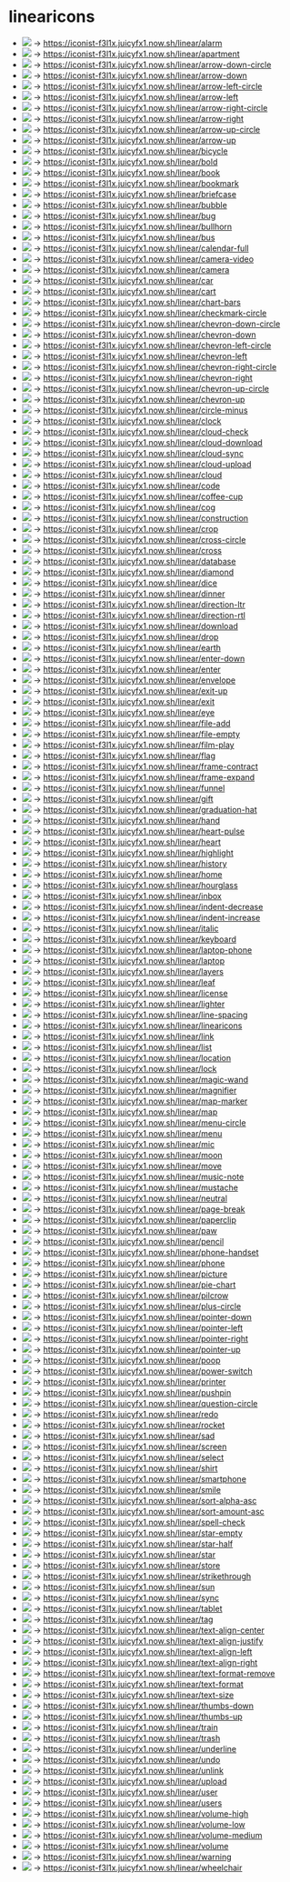 # linearicons


- ![](https://iconist-f3l1x.juicyfx1.now.sh/linear/alarm) → https://iconist-f3l1x.juicyfx1.now.sh/linear/alarm
- ![](https://iconist-f3l1x.juicyfx1.now.sh/linear/apartment) → https://iconist-f3l1x.juicyfx1.now.sh/linear/apartment
- ![](https://iconist-f3l1x.juicyfx1.now.sh/linear/arrow-down-circle) → https://iconist-f3l1x.juicyfx1.now.sh/linear/arrow-down-circle
- ![](https://iconist-f3l1x.juicyfx1.now.sh/linear/arrow-down) → https://iconist-f3l1x.juicyfx1.now.sh/linear/arrow-down
- ![](https://iconist-f3l1x.juicyfx1.now.sh/linear/arrow-left-circle) → https://iconist-f3l1x.juicyfx1.now.sh/linear/arrow-left-circle
- ![](https://iconist-f3l1x.juicyfx1.now.sh/linear/arrow-left) → https://iconist-f3l1x.juicyfx1.now.sh/linear/arrow-left
- ![](https://iconist-f3l1x.juicyfx1.now.sh/linear/arrow-right-circle) → https://iconist-f3l1x.juicyfx1.now.sh/linear/arrow-right-circle
- ![](https://iconist-f3l1x.juicyfx1.now.sh/linear/arrow-right) → https://iconist-f3l1x.juicyfx1.now.sh/linear/arrow-right
- ![](https://iconist-f3l1x.juicyfx1.now.sh/linear/arrow-up-circle) → https://iconist-f3l1x.juicyfx1.now.sh/linear/arrow-up-circle
- ![](https://iconist-f3l1x.juicyfx1.now.sh/linear/arrow-up) → https://iconist-f3l1x.juicyfx1.now.sh/linear/arrow-up
- ![](https://iconist-f3l1x.juicyfx1.now.sh/linear/bicycle) → https://iconist-f3l1x.juicyfx1.now.sh/linear/bicycle
- ![](https://iconist-f3l1x.juicyfx1.now.sh/linear/bold) → https://iconist-f3l1x.juicyfx1.now.sh/linear/bold
- ![](https://iconist-f3l1x.juicyfx1.now.sh/linear/book) → https://iconist-f3l1x.juicyfx1.now.sh/linear/book
- ![](https://iconist-f3l1x.juicyfx1.now.sh/linear/bookmark) → https://iconist-f3l1x.juicyfx1.now.sh/linear/bookmark
- ![](https://iconist-f3l1x.juicyfx1.now.sh/linear/briefcase) → https://iconist-f3l1x.juicyfx1.now.sh/linear/briefcase
- ![](https://iconist-f3l1x.juicyfx1.now.sh/linear/bubble) → https://iconist-f3l1x.juicyfx1.now.sh/linear/bubble
- ![](https://iconist-f3l1x.juicyfx1.now.sh/linear/bug) → https://iconist-f3l1x.juicyfx1.now.sh/linear/bug
- ![](https://iconist-f3l1x.juicyfx1.now.sh/linear/bullhorn) → https://iconist-f3l1x.juicyfx1.now.sh/linear/bullhorn
- ![](https://iconist-f3l1x.juicyfx1.now.sh/linear/bus) → https://iconist-f3l1x.juicyfx1.now.sh/linear/bus
- ![](https://iconist-f3l1x.juicyfx1.now.sh/linear/calendar-full) → https://iconist-f3l1x.juicyfx1.now.sh/linear/calendar-full
- ![](https://iconist-f3l1x.juicyfx1.now.sh/linear/camera-video) → https://iconist-f3l1x.juicyfx1.now.sh/linear/camera-video
- ![](https://iconist-f3l1x.juicyfx1.now.sh/linear/camera) → https://iconist-f3l1x.juicyfx1.now.sh/linear/camera
- ![](https://iconist-f3l1x.juicyfx1.now.sh/linear/car) → https://iconist-f3l1x.juicyfx1.now.sh/linear/car
- ![](https://iconist-f3l1x.juicyfx1.now.sh/linear/cart) → https://iconist-f3l1x.juicyfx1.now.sh/linear/cart
- ![](https://iconist-f3l1x.juicyfx1.now.sh/linear/chart-bars) → https://iconist-f3l1x.juicyfx1.now.sh/linear/chart-bars
- ![](https://iconist-f3l1x.juicyfx1.now.sh/linear/checkmark-circle) → https://iconist-f3l1x.juicyfx1.now.sh/linear/checkmark-circle
- ![](https://iconist-f3l1x.juicyfx1.now.sh/linear/chevron-down-circle) → https://iconist-f3l1x.juicyfx1.now.sh/linear/chevron-down-circle
- ![](https://iconist-f3l1x.juicyfx1.now.sh/linear/chevron-down) → https://iconist-f3l1x.juicyfx1.now.sh/linear/chevron-down
- ![](https://iconist-f3l1x.juicyfx1.now.sh/linear/chevron-left-circle) → https://iconist-f3l1x.juicyfx1.now.sh/linear/chevron-left-circle
- ![](https://iconist-f3l1x.juicyfx1.now.sh/linear/chevron-left) → https://iconist-f3l1x.juicyfx1.now.sh/linear/chevron-left
- ![](https://iconist-f3l1x.juicyfx1.now.sh/linear/chevron-right-circle) → https://iconist-f3l1x.juicyfx1.now.sh/linear/chevron-right-circle
- ![](https://iconist-f3l1x.juicyfx1.now.sh/linear/chevron-right) → https://iconist-f3l1x.juicyfx1.now.sh/linear/chevron-right
- ![](https://iconist-f3l1x.juicyfx1.now.sh/linear/chevron-up-circle) → https://iconist-f3l1x.juicyfx1.now.sh/linear/chevron-up-circle
- ![](https://iconist-f3l1x.juicyfx1.now.sh/linear/chevron-up) → https://iconist-f3l1x.juicyfx1.now.sh/linear/chevron-up
- ![](https://iconist-f3l1x.juicyfx1.now.sh/linear/circle-minus) → https://iconist-f3l1x.juicyfx1.now.sh/linear/circle-minus
- ![](https://iconist-f3l1x.juicyfx1.now.sh/linear/clock) → https://iconist-f3l1x.juicyfx1.now.sh/linear/clock
- ![](https://iconist-f3l1x.juicyfx1.now.sh/linear/cloud-check) → https://iconist-f3l1x.juicyfx1.now.sh/linear/cloud-check
- ![](https://iconist-f3l1x.juicyfx1.now.sh/linear/cloud-download) → https://iconist-f3l1x.juicyfx1.now.sh/linear/cloud-download
- ![](https://iconist-f3l1x.juicyfx1.now.sh/linear/cloud-sync) → https://iconist-f3l1x.juicyfx1.now.sh/linear/cloud-sync
- ![](https://iconist-f3l1x.juicyfx1.now.sh/linear/cloud-upload) → https://iconist-f3l1x.juicyfx1.now.sh/linear/cloud-upload
- ![](https://iconist-f3l1x.juicyfx1.now.sh/linear/cloud) → https://iconist-f3l1x.juicyfx1.now.sh/linear/cloud
- ![](https://iconist-f3l1x.juicyfx1.now.sh/linear/code) → https://iconist-f3l1x.juicyfx1.now.sh/linear/code
- ![](https://iconist-f3l1x.juicyfx1.now.sh/linear/coffee-cup) → https://iconist-f3l1x.juicyfx1.now.sh/linear/coffee-cup
- ![](https://iconist-f3l1x.juicyfx1.now.sh/linear/cog) → https://iconist-f3l1x.juicyfx1.now.sh/linear/cog
- ![](https://iconist-f3l1x.juicyfx1.now.sh/linear/construction) → https://iconist-f3l1x.juicyfx1.now.sh/linear/construction
- ![](https://iconist-f3l1x.juicyfx1.now.sh/linear/crop) → https://iconist-f3l1x.juicyfx1.now.sh/linear/crop
- ![](https://iconist-f3l1x.juicyfx1.now.sh/linear/cross-circle) → https://iconist-f3l1x.juicyfx1.now.sh/linear/cross-circle
- ![](https://iconist-f3l1x.juicyfx1.now.sh/linear/cross) → https://iconist-f3l1x.juicyfx1.now.sh/linear/cross
- ![](https://iconist-f3l1x.juicyfx1.now.sh/linear/database) → https://iconist-f3l1x.juicyfx1.now.sh/linear/database
- ![](https://iconist-f3l1x.juicyfx1.now.sh/linear/diamond) → https://iconist-f3l1x.juicyfx1.now.sh/linear/diamond
- ![](https://iconist-f3l1x.juicyfx1.now.sh/linear/dice) → https://iconist-f3l1x.juicyfx1.now.sh/linear/dice
- ![](https://iconist-f3l1x.juicyfx1.now.sh/linear/dinner) → https://iconist-f3l1x.juicyfx1.now.sh/linear/dinner
- ![](https://iconist-f3l1x.juicyfx1.now.sh/linear/direction-ltr) → https://iconist-f3l1x.juicyfx1.now.sh/linear/direction-ltr
- ![](https://iconist-f3l1x.juicyfx1.now.sh/linear/direction-rtl) → https://iconist-f3l1x.juicyfx1.now.sh/linear/direction-rtl
- ![](https://iconist-f3l1x.juicyfx1.now.sh/linear/download) → https://iconist-f3l1x.juicyfx1.now.sh/linear/download
- ![](https://iconist-f3l1x.juicyfx1.now.sh/linear/drop) → https://iconist-f3l1x.juicyfx1.now.sh/linear/drop
- ![](https://iconist-f3l1x.juicyfx1.now.sh/linear/earth) → https://iconist-f3l1x.juicyfx1.now.sh/linear/earth
- ![](https://iconist-f3l1x.juicyfx1.now.sh/linear/enter-down) → https://iconist-f3l1x.juicyfx1.now.sh/linear/enter-down
- ![](https://iconist-f3l1x.juicyfx1.now.sh/linear/enter) → https://iconist-f3l1x.juicyfx1.now.sh/linear/enter
- ![](https://iconist-f3l1x.juicyfx1.now.sh/linear/envelope) → https://iconist-f3l1x.juicyfx1.now.sh/linear/envelope
- ![](https://iconist-f3l1x.juicyfx1.now.sh/linear/exit-up) → https://iconist-f3l1x.juicyfx1.now.sh/linear/exit-up
- ![](https://iconist-f3l1x.juicyfx1.now.sh/linear/exit) → https://iconist-f3l1x.juicyfx1.now.sh/linear/exit
- ![](https://iconist-f3l1x.juicyfx1.now.sh/linear/eye) → https://iconist-f3l1x.juicyfx1.now.sh/linear/eye
- ![](https://iconist-f3l1x.juicyfx1.now.sh/linear/file-add) → https://iconist-f3l1x.juicyfx1.now.sh/linear/file-add
- ![](https://iconist-f3l1x.juicyfx1.now.sh/linear/file-empty) → https://iconist-f3l1x.juicyfx1.now.sh/linear/file-empty
- ![](https://iconist-f3l1x.juicyfx1.now.sh/linear/film-play) → https://iconist-f3l1x.juicyfx1.now.sh/linear/film-play
- ![](https://iconist-f3l1x.juicyfx1.now.sh/linear/flag) → https://iconist-f3l1x.juicyfx1.now.sh/linear/flag
- ![](https://iconist-f3l1x.juicyfx1.now.sh/linear/frame-contract) → https://iconist-f3l1x.juicyfx1.now.sh/linear/frame-contract
- ![](https://iconist-f3l1x.juicyfx1.now.sh/linear/frame-expand) → https://iconist-f3l1x.juicyfx1.now.sh/linear/frame-expand
- ![](https://iconist-f3l1x.juicyfx1.now.sh/linear/funnel) → https://iconist-f3l1x.juicyfx1.now.sh/linear/funnel
- ![](https://iconist-f3l1x.juicyfx1.now.sh/linear/gift) → https://iconist-f3l1x.juicyfx1.now.sh/linear/gift
- ![](https://iconist-f3l1x.juicyfx1.now.sh/linear/graduation-hat) → https://iconist-f3l1x.juicyfx1.now.sh/linear/graduation-hat
- ![](https://iconist-f3l1x.juicyfx1.now.sh/linear/hand) → https://iconist-f3l1x.juicyfx1.now.sh/linear/hand
- ![](https://iconist-f3l1x.juicyfx1.now.sh/linear/heart-pulse) → https://iconist-f3l1x.juicyfx1.now.sh/linear/heart-pulse
- ![](https://iconist-f3l1x.juicyfx1.now.sh/linear/heart) → https://iconist-f3l1x.juicyfx1.now.sh/linear/heart
- ![](https://iconist-f3l1x.juicyfx1.now.sh/linear/highlight) → https://iconist-f3l1x.juicyfx1.now.sh/linear/highlight
- ![](https://iconist-f3l1x.juicyfx1.now.sh/linear/history) → https://iconist-f3l1x.juicyfx1.now.sh/linear/history
- ![](https://iconist-f3l1x.juicyfx1.now.sh/linear/home) → https://iconist-f3l1x.juicyfx1.now.sh/linear/home
- ![](https://iconist-f3l1x.juicyfx1.now.sh/linear/hourglass) → https://iconist-f3l1x.juicyfx1.now.sh/linear/hourglass
- ![](https://iconist-f3l1x.juicyfx1.now.sh/linear/inbox) → https://iconist-f3l1x.juicyfx1.now.sh/linear/inbox
- ![](https://iconist-f3l1x.juicyfx1.now.sh/linear/indent-decrease) → https://iconist-f3l1x.juicyfx1.now.sh/linear/indent-decrease
- ![](https://iconist-f3l1x.juicyfx1.now.sh/linear/indent-increase) → https://iconist-f3l1x.juicyfx1.now.sh/linear/indent-increase
- ![](https://iconist-f3l1x.juicyfx1.now.sh/linear/italic) → https://iconist-f3l1x.juicyfx1.now.sh/linear/italic
- ![](https://iconist-f3l1x.juicyfx1.now.sh/linear/keyboard) → https://iconist-f3l1x.juicyfx1.now.sh/linear/keyboard
- ![](https://iconist-f3l1x.juicyfx1.now.sh/linear/laptop-phone) → https://iconist-f3l1x.juicyfx1.now.sh/linear/laptop-phone
- ![](https://iconist-f3l1x.juicyfx1.now.sh/linear/laptop) → https://iconist-f3l1x.juicyfx1.now.sh/linear/laptop
- ![](https://iconist-f3l1x.juicyfx1.now.sh/linear/layers) → https://iconist-f3l1x.juicyfx1.now.sh/linear/layers
- ![](https://iconist-f3l1x.juicyfx1.now.sh/linear/leaf) → https://iconist-f3l1x.juicyfx1.now.sh/linear/leaf
- ![](https://iconist-f3l1x.juicyfx1.now.sh/linear/license) → https://iconist-f3l1x.juicyfx1.now.sh/linear/license
- ![](https://iconist-f3l1x.juicyfx1.now.sh/linear/lighter) → https://iconist-f3l1x.juicyfx1.now.sh/linear/lighter
- ![](https://iconist-f3l1x.juicyfx1.now.sh/linear/line-spacing) → https://iconist-f3l1x.juicyfx1.now.sh/linear/line-spacing
- ![](https://iconist-f3l1x.juicyfx1.now.sh/linear/linearicons) → https://iconist-f3l1x.juicyfx1.now.sh/linear/linearicons
- ![](https://iconist-f3l1x.juicyfx1.now.sh/linear/link) → https://iconist-f3l1x.juicyfx1.now.sh/linear/link
- ![](https://iconist-f3l1x.juicyfx1.now.sh/linear/list) → https://iconist-f3l1x.juicyfx1.now.sh/linear/list
- ![](https://iconist-f3l1x.juicyfx1.now.sh/linear/location) → https://iconist-f3l1x.juicyfx1.now.sh/linear/location
- ![](https://iconist-f3l1x.juicyfx1.now.sh/linear/lock) → https://iconist-f3l1x.juicyfx1.now.sh/linear/lock
- ![](https://iconist-f3l1x.juicyfx1.now.sh/linear/magic-wand) → https://iconist-f3l1x.juicyfx1.now.sh/linear/magic-wand
- ![](https://iconist-f3l1x.juicyfx1.now.sh/linear/magnifier) → https://iconist-f3l1x.juicyfx1.now.sh/linear/magnifier
- ![](https://iconist-f3l1x.juicyfx1.now.sh/linear/map-marker) → https://iconist-f3l1x.juicyfx1.now.sh/linear/map-marker
- ![](https://iconist-f3l1x.juicyfx1.now.sh/linear/map) → https://iconist-f3l1x.juicyfx1.now.sh/linear/map
- ![](https://iconist-f3l1x.juicyfx1.now.sh/linear/menu-circle) → https://iconist-f3l1x.juicyfx1.now.sh/linear/menu-circle
- ![](https://iconist-f3l1x.juicyfx1.now.sh/linear/menu) → https://iconist-f3l1x.juicyfx1.now.sh/linear/menu
- ![](https://iconist-f3l1x.juicyfx1.now.sh/linear/mic) → https://iconist-f3l1x.juicyfx1.now.sh/linear/mic
- ![](https://iconist-f3l1x.juicyfx1.now.sh/linear/moon) → https://iconist-f3l1x.juicyfx1.now.sh/linear/moon
- ![](https://iconist-f3l1x.juicyfx1.now.sh/linear/move) → https://iconist-f3l1x.juicyfx1.now.sh/linear/move
- ![](https://iconist-f3l1x.juicyfx1.now.sh/linear/music-note) → https://iconist-f3l1x.juicyfx1.now.sh/linear/music-note
- ![](https://iconist-f3l1x.juicyfx1.now.sh/linear/mustache) → https://iconist-f3l1x.juicyfx1.now.sh/linear/mustache
- ![](https://iconist-f3l1x.juicyfx1.now.sh/linear/neutral) → https://iconist-f3l1x.juicyfx1.now.sh/linear/neutral
- ![](https://iconist-f3l1x.juicyfx1.now.sh/linear/page-break) → https://iconist-f3l1x.juicyfx1.now.sh/linear/page-break
- ![](https://iconist-f3l1x.juicyfx1.now.sh/linear/paperclip) → https://iconist-f3l1x.juicyfx1.now.sh/linear/paperclip
- ![](https://iconist-f3l1x.juicyfx1.now.sh/linear/paw) → https://iconist-f3l1x.juicyfx1.now.sh/linear/paw
- ![](https://iconist-f3l1x.juicyfx1.now.sh/linear/pencil) → https://iconist-f3l1x.juicyfx1.now.sh/linear/pencil
- ![](https://iconist-f3l1x.juicyfx1.now.sh/linear/phone-handset) → https://iconist-f3l1x.juicyfx1.now.sh/linear/phone-handset
- ![](https://iconist-f3l1x.juicyfx1.now.sh/linear/phone) → https://iconist-f3l1x.juicyfx1.now.sh/linear/phone
- ![](https://iconist-f3l1x.juicyfx1.now.sh/linear/picture) → https://iconist-f3l1x.juicyfx1.now.sh/linear/picture
- ![](https://iconist-f3l1x.juicyfx1.now.sh/linear/pie-chart) → https://iconist-f3l1x.juicyfx1.now.sh/linear/pie-chart
- ![](https://iconist-f3l1x.juicyfx1.now.sh/linear/pilcrow) → https://iconist-f3l1x.juicyfx1.now.sh/linear/pilcrow
- ![](https://iconist-f3l1x.juicyfx1.now.sh/linear/plus-circle) → https://iconist-f3l1x.juicyfx1.now.sh/linear/plus-circle
- ![](https://iconist-f3l1x.juicyfx1.now.sh/linear/pointer-down) → https://iconist-f3l1x.juicyfx1.now.sh/linear/pointer-down
- ![](https://iconist-f3l1x.juicyfx1.now.sh/linear/pointer-left) → https://iconist-f3l1x.juicyfx1.now.sh/linear/pointer-left
- ![](https://iconist-f3l1x.juicyfx1.now.sh/linear/pointer-right) → https://iconist-f3l1x.juicyfx1.now.sh/linear/pointer-right
- ![](https://iconist-f3l1x.juicyfx1.now.sh/linear/pointer-up) → https://iconist-f3l1x.juicyfx1.now.sh/linear/pointer-up
- ![](https://iconist-f3l1x.juicyfx1.now.sh/linear/poop) → https://iconist-f3l1x.juicyfx1.now.sh/linear/poop
- ![](https://iconist-f3l1x.juicyfx1.now.sh/linear/power-switch) → https://iconist-f3l1x.juicyfx1.now.sh/linear/power-switch
- ![](https://iconist-f3l1x.juicyfx1.now.sh/linear/printer) → https://iconist-f3l1x.juicyfx1.now.sh/linear/printer
- ![](https://iconist-f3l1x.juicyfx1.now.sh/linear/pushpin) → https://iconist-f3l1x.juicyfx1.now.sh/linear/pushpin
- ![](https://iconist-f3l1x.juicyfx1.now.sh/linear/question-circle) → https://iconist-f3l1x.juicyfx1.now.sh/linear/question-circle
- ![](https://iconist-f3l1x.juicyfx1.now.sh/linear/redo) → https://iconist-f3l1x.juicyfx1.now.sh/linear/redo
- ![](https://iconist-f3l1x.juicyfx1.now.sh/linear/rocket) → https://iconist-f3l1x.juicyfx1.now.sh/linear/rocket
- ![](https://iconist-f3l1x.juicyfx1.now.sh/linear/sad) → https://iconist-f3l1x.juicyfx1.now.sh/linear/sad
- ![](https://iconist-f3l1x.juicyfx1.now.sh/linear/screen) → https://iconist-f3l1x.juicyfx1.now.sh/linear/screen
- ![](https://iconist-f3l1x.juicyfx1.now.sh/linear/select) → https://iconist-f3l1x.juicyfx1.now.sh/linear/select
- ![](https://iconist-f3l1x.juicyfx1.now.sh/linear/shirt) → https://iconist-f3l1x.juicyfx1.now.sh/linear/shirt
- ![](https://iconist-f3l1x.juicyfx1.now.sh/linear/smartphone) → https://iconist-f3l1x.juicyfx1.now.sh/linear/smartphone
- ![](https://iconist-f3l1x.juicyfx1.now.sh/linear/smile) → https://iconist-f3l1x.juicyfx1.now.sh/linear/smile
- ![](https://iconist-f3l1x.juicyfx1.now.sh/linear/sort-alpha-asc) → https://iconist-f3l1x.juicyfx1.now.sh/linear/sort-alpha-asc
- ![](https://iconist-f3l1x.juicyfx1.now.sh/linear/sort-amount-asc) → https://iconist-f3l1x.juicyfx1.now.sh/linear/sort-amount-asc
- ![](https://iconist-f3l1x.juicyfx1.now.sh/linear/spell-check) → https://iconist-f3l1x.juicyfx1.now.sh/linear/spell-check
- ![](https://iconist-f3l1x.juicyfx1.now.sh/linear/star-empty) → https://iconist-f3l1x.juicyfx1.now.sh/linear/star-empty
- ![](https://iconist-f3l1x.juicyfx1.now.sh/linear/star-half) → https://iconist-f3l1x.juicyfx1.now.sh/linear/star-half
- ![](https://iconist-f3l1x.juicyfx1.now.sh/linear/star) → https://iconist-f3l1x.juicyfx1.now.sh/linear/star
- ![](https://iconist-f3l1x.juicyfx1.now.sh/linear/store) → https://iconist-f3l1x.juicyfx1.now.sh/linear/store
- ![](https://iconist-f3l1x.juicyfx1.now.sh/linear/strikethrough) → https://iconist-f3l1x.juicyfx1.now.sh/linear/strikethrough
- ![](https://iconist-f3l1x.juicyfx1.now.sh/linear/sun) → https://iconist-f3l1x.juicyfx1.now.sh/linear/sun
- ![](https://iconist-f3l1x.juicyfx1.now.sh/linear/sync) → https://iconist-f3l1x.juicyfx1.now.sh/linear/sync
- ![](https://iconist-f3l1x.juicyfx1.now.sh/linear/tablet) → https://iconist-f3l1x.juicyfx1.now.sh/linear/tablet
- ![](https://iconist-f3l1x.juicyfx1.now.sh/linear/tag) → https://iconist-f3l1x.juicyfx1.now.sh/linear/tag
- ![](https://iconist-f3l1x.juicyfx1.now.sh/linear/text-align-center) → https://iconist-f3l1x.juicyfx1.now.sh/linear/text-align-center
- ![](https://iconist-f3l1x.juicyfx1.now.sh/linear/text-align-justify) → https://iconist-f3l1x.juicyfx1.now.sh/linear/text-align-justify
- ![](https://iconist-f3l1x.juicyfx1.now.sh/linear/text-align-left) → https://iconist-f3l1x.juicyfx1.now.sh/linear/text-align-left
- ![](https://iconist-f3l1x.juicyfx1.now.sh/linear/text-align-right) → https://iconist-f3l1x.juicyfx1.now.sh/linear/text-align-right
- ![](https://iconist-f3l1x.juicyfx1.now.sh/linear/text-format-remove) → https://iconist-f3l1x.juicyfx1.now.sh/linear/text-format-remove
- ![](https://iconist-f3l1x.juicyfx1.now.sh/linear/text-format) → https://iconist-f3l1x.juicyfx1.now.sh/linear/text-format
- ![](https://iconist-f3l1x.juicyfx1.now.sh/linear/text-size) → https://iconist-f3l1x.juicyfx1.now.sh/linear/text-size
- ![](https://iconist-f3l1x.juicyfx1.now.sh/linear/thumbs-down) → https://iconist-f3l1x.juicyfx1.now.sh/linear/thumbs-down
- ![](https://iconist-f3l1x.juicyfx1.now.sh/linear/thumbs-up) → https://iconist-f3l1x.juicyfx1.now.sh/linear/thumbs-up
- ![](https://iconist-f3l1x.juicyfx1.now.sh/linear/train) → https://iconist-f3l1x.juicyfx1.now.sh/linear/train
- ![](https://iconist-f3l1x.juicyfx1.now.sh/linear/trash) → https://iconist-f3l1x.juicyfx1.now.sh/linear/trash
- ![](https://iconist-f3l1x.juicyfx1.now.sh/linear/underline) → https://iconist-f3l1x.juicyfx1.now.sh/linear/underline
- ![](https://iconist-f3l1x.juicyfx1.now.sh/linear/undo) → https://iconist-f3l1x.juicyfx1.now.sh/linear/undo
- ![](https://iconist-f3l1x.juicyfx1.now.sh/linear/unlink) → https://iconist-f3l1x.juicyfx1.now.sh/linear/unlink
- ![](https://iconist-f3l1x.juicyfx1.now.sh/linear/upload) → https://iconist-f3l1x.juicyfx1.now.sh/linear/upload
- ![](https://iconist-f3l1x.juicyfx1.now.sh/linear/user) → https://iconist-f3l1x.juicyfx1.now.sh/linear/user
- ![](https://iconist-f3l1x.juicyfx1.now.sh/linear/users) → https://iconist-f3l1x.juicyfx1.now.sh/linear/users
- ![](https://iconist-f3l1x.juicyfx1.now.sh/linear/volume-high) → https://iconist-f3l1x.juicyfx1.now.sh/linear/volume-high
- ![](https://iconist-f3l1x.juicyfx1.now.sh/linear/volume-low) → https://iconist-f3l1x.juicyfx1.now.sh/linear/volume-low
- ![](https://iconist-f3l1x.juicyfx1.now.sh/linear/volume-medium) → https://iconist-f3l1x.juicyfx1.now.sh/linear/volume-medium
- ![](https://iconist-f3l1x.juicyfx1.now.sh/linear/volume) → https://iconist-f3l1x.juicyfx1.now.sh/linear/volume
- ![](https://iconist-f3l1x.juicyfx1.now.sh/linear/warning) → https://iconist-f3l1x.juicyfx1.now.sh/linear/warning
- ![](https://iconist-f3l1x.juicyfx1.now.sh/linear/wheelchair) → https://iconist-f3l1x.juicyfx1.now.sh/linear/wheelchair